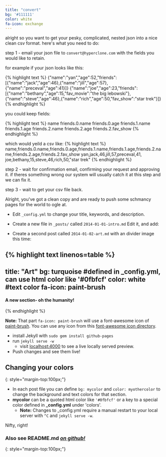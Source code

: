 ```yaml
---
title: "convert"
bg: '#111111'
color: white
fa-icon: exchange
---
```



alright so you want to get your pesky, complicated, nested json into a nice clean csv format. here's what you need to do:

step 1 - email your json file to `convert@hyperclone.com` with the fields you would like to retain.

for example if your json looks like this:

{% highlight text %}
{"name":"yan","age":52,"friends":[{"name":"jack","age":46},{"name":"jill","age":57},{"name":"preceval","age":41}]}
{"name":"joe","age":23,"friends":[{"name":"bethany","age":15,"fav_movie":"the big lebowski"},{"name":"steve","age":46},{"name":"rich","age":50,"fav_show":"star trek"}]}
{% endhighlight %}

you could keep fields:

{% highlight text %}
name
friends.0.name
friends.0.age
friends.1.name
friends.1.age
friends.2.name
friends.2.age
friends.2.fav_show
{% endhighlight %}

which would yeild a csv like:
{% highlight text %}
name,friends.0.name,friends.0.age,friends.1.name,friends.1.age,friends.2.name,friends.2.age,friends.2.fav_show
yan,jack,46,jill,57,preceval,41,
joe,bethany,15,steve,46,rich,50,"star trek"
{% endhighlight %}

step 2 - wait for confirmation email, confirming your request and approving it. if theres something wrong our system will usually catch it at this step and we can fix it.

step 3 - wait to get your csv file back.

Alright, you've got a clean copy and are ready to push some schmancy pages for the world to ogle at.

- Edit `_config.yml` to change your title, keywords, and description.
- Create a new file in `_posts/` called `2014-01-01-intro.md`
  Edit it, and add:



- Create a second post called `2014-01-02-art.md` with an divider image this time:

{% highlight text linenos=table %}
---
title: "Art"
bg: turquoise  #defined in _config.yml, can use html color like '#0fbfcf'
color: white   #text color
fa-icon: paint-brush
---

#### A new section- oh the humanity!
{% endhighlight %}

**Note:** That part `fa-icon: paint-brush` will use a font-awesome icon of [paint-brush](http://fortawesome.github.io/Font-Awesome/icon/paint-brush/). You can use any icon from this [font-awesome icon directory](http://fortawesome.github.io/Font-Awesome/icons/).

- install Jekyll with `sudo gem install github-pages`
- run `jekyll serve -w`
  - visit [localhost:4000](http://localhost:4000) to see a live locally served preview.
- Push changes and see them live!




## **Changing your colors**
{: style="margin-top:100px;"}

- In each post file you can define `bg: mycolor` and `color: myothercolor` to change the background and text colors for that section.
- **mycolor** can be a quoted html color like `'#0fbfcf'` or a key to a special color defined in **_config.yml** under 'colors'.
  - **Note:** Changes to _config.yml require a manual restart to your local server with `^C` and `jekyll serve -w`.

Nifty, right!



### Also see **README.md** [*on github!*](https://github.com/t413/SinglePaged#usage)
{: style="margin-top:100px;"}


